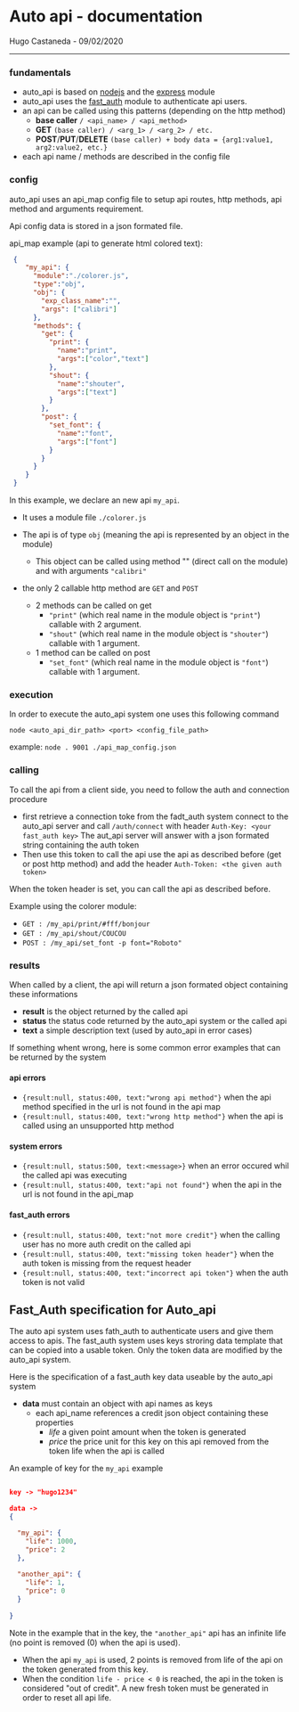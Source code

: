 # Auto api - documentation

Hugo Castaneda - 09/02/2020

---

### fundamentals

  * auto_api is based on [nodejs](https://nodejs.org/) and the [express](https://www.npmjs.com/package/express) module
  * auto_api uses the [fast_auth](https://github.com/hugodecasta/fast_auth) module to authenticate api users.
  * an api can be called using this patterns (depending on the http method)
    * **base caller** `/ <api_name> / <api_method>`
    * **GET** `(base caller) / <arg_1> / <arg_2> / etc.`
    * **POST**/**PUT**/**DELETE** `(base caller) + body data = {arg1:value1, arg2:value2, etc.}`
  * each api name / methods are described in the config file

### config

auto_api uses an api_map config file to setup api routes, http methods, api method and arguments requirement.

Api config data is stored in a json formated file.

api_map example (api to generate html colored text):
``` json
 {
    "my_api": {
      "module":"./colorer.js",
      "type":"obj",
      "obj": {
        "exp_class_name":"",
        "args": ["calibri"]
      },
      "methods": {
        "get": {
          "print": {
            "name":"print",
            "args":["color","text"]
          },
          "shout": {
            "name":"shouter",
            "args":["text"]
          }
        },
        "post": {
          "set_font": {
            "name":"font",
            "args":["font"]
          }
        }
      }
    }
 }
```
In this example, we declare an new api `my_api`.
 * It uses a module file `./colorer.js`
 * The api is of type `obj` (meaning the api is represented by an object in the module)
   * This object can be called using method "" (direct call on the module) and with arguments `"calibri"`
   
 * the only 2 callable http method are `GET` and `POST`
   * 2 methods can be called on get
     * `"print"` (which real name in the module object is `"print"`) callable with 2 argument.
     * `"shout"` (which real name in the module object is `"shouter"`) callable with 1 argument.
   * 1 method can be called on post
     * `"set_font"` (which real name in the module object is `"font"`) callable with 1 argument.

### execution

In order to execute the auto_api system one uses this following command

`node <auto_api_dir_path> <port> <config_file_path>`

example: `node . 9001 ./api_map_config.json`

### calling

To call the api from a client side, you need to follow the auth and connection procedure
  * first retrieve a connection toke from the fadt_auth system
    connect to the auto_api server and call `/auth/connect` with header `Auth-Key: <your fast_auth key>`
    The aut_api server will answer with a json formated string containing the auth token
  * Then use this token to call the api
    use the api as described before (get or post http method) and add the header `Auth-Token: <the given auth token>`
    
When the token header is set, you can call the api as described before.

Example using the colorer module:

  * `GET : /my_api/print/#fff/bonjour`
  * `GET : /my_api/shout/COUCOU`
  * `POST : /my_api/set_font -p font="Roboto"`

### results

When called by a client, the api will return a json formated object containing these informations
  * **result** is the object returned by the called api
  * **status** the status code returned by the auto_api system or the called api
  * **text** a simple description text (used by auto_api in error cases)
  
If something whent wrong, here is some common error examples that can be returned by the system

#### api errors
  * `{result:null, status:400, text:"wrong api method"}` when the api method specified in the url is not found in the api map
  * `{result:null, status:400, text:"wrong http method"}` when the api is called using an unsupported http method
  
#### system errors
  * `{result:null, status:500, text:<message>}` when an error occured whil the called api was executing
  * `{result:null, status:400, text:"api not found"}` when the api in the url is not found in the api_map
  
#### fast_auth errors
  * `{result:null, status:400, text:"not more credit"}` when the calling user has no more auth credit on the called api
  * `{result:null, status:400, text:"missing token header"}` when the auth token is missing from the request header
  * `{result:null, status:400, text:"incorrect api token"}` when the auth token is not valid

## Fast_Auth specification for Auto_api

The auto api system uses fath_auth to authenticate users and give them access to apis.
The fast_auth system uses keys stroring data template that can be copied into a usable token.
Only the token data are modified by the auto_api system.

Here is the specification of a fast_auth key data useable by the auto_api system
  * **data** must contain an object with api names as keys
    * each api_name references a credit json object containing these properties
      * *life* a given point amount when the token is generated
      * *price* the price unit for this key on this api removed from the token life when the api is called
      
An example of key for the `my_api` example
``` json

key -> "hugo1234"

data ->
{

  "my_api": {
    "life": 1000,
    "price": 2
  },
  
  "another_api": {
    "life": 1,
    "price": 0
  }
  
}

```

Note in the example that in the key, the `"another_api"` api has an infinite life (no point is removed (0) when the api is used).
  
  * When the api `my_api` is used, 2 points is removed from life of the api on the token generated from this key.
  * When the condition `life - price < 0` is reached, the api in the token is considered "out of credit". 
  A new fresh token must be generated in order to reset all api life.
